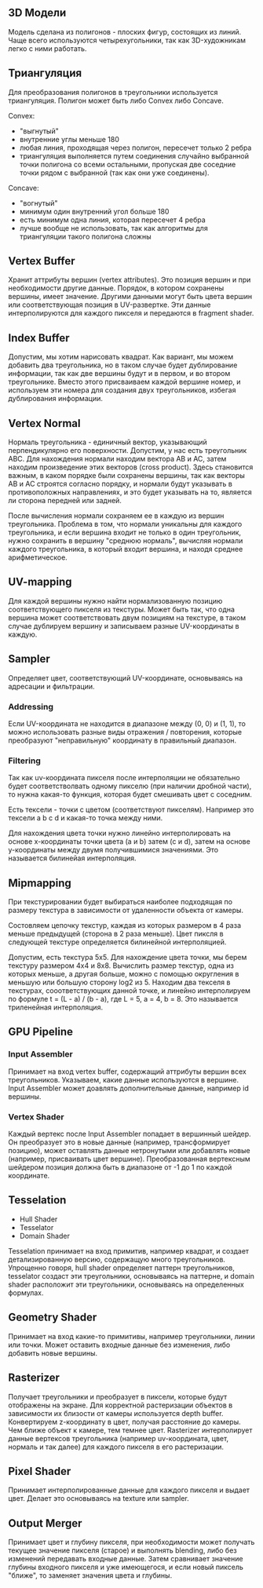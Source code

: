 ## 3D Модели
Модель сделана из полигонов - плоских фигур, состоящих из линий. Чаще всего используются четырехугольники, так как 3D-художникам легко с ними работать. 

## Триангуляция
Для преобразования полигонов в треугольники используется триангуляция. Полигон может быть либо Convex либо Concave.

Convex:
- "выгнутый"
- внутренние углы меньше 180
- любая линия, проходящая через полигон, пересечет только 2 ребра
- триангуляция выполняется путем соединения случайно выбранной точки полигона со всеми остальными, пропуская две соседние точки рядом с выбранной (так как они уже соединены).

Concave:
- "вогнутый"
- минимум один внутренний угол больше 180
- есть минимум одна линия, которая пересечет 4 ребра
- лучше вообще не использовать, так как алгоритмы для триангуляции такого полигона сложны

## Vertex Buffer
Хранит аттрибуты вершин (vertex attributes). Это позиция вершин и при необходимости другие данные. Порядок, в котором сохранены вершины, имеет значение. Другими данными могут быть цвета вершин или соответствующая позиция в UV-развертке. Эти данные интерполируются для каждого пикселя и передаются в fragment shader. 

## Index Buffer
Допустим, мы хотим нарисовать квадрат. Как вариант, мы можем добавить два треугольника, но в таком случае будет дублирование информации, так как две вершины будут и в первом, и во втором треугольнике. Вместо этого присваиваем каждой вершине номер, и используем эти номера для создания двух треугольников, избегая дублирования информации.

## Vertex Normal
Нормаль треугольника - единичный вектор, указывающий перпендикулярно его поверхности. Допустим, у нас есть треугольник ABC. Для нахождения нормали находим вектора AB и AC, затем находим произведение этих векторов (cross product). Здесь становится важным, в каком порядке были сохранены вершины, так как векторы AB и AC строятся согласно порядку, и нормали будут указывать в противоположных направлениях, и это будет указывать на то, является ли сторона передней или задней. 

После вычисления нормали сохраняем ее в каждую из вершин треугольника. Проблема в том, что нормали уникальны для каждого треугольника, и если вершина входит не только в один треугольник, нужно сохранить в вершину "среднюю нормаль", вычисляя нормали каждого треугольника, в который входит вершина, и находя среднее арифметическое. 

## UV-mapping
Для каждой вершины нужно найти нормализованную позицию соответствующего пикселя из текстуры. Может быть так, что одна вершина может соответствовать двум позициям на текстуре, в таком случае дублируем вершину и записываем разные UV-координаты в каждую. 

## Sampler
Определяет цвет, соответствующий UV-координате, основываясь на адресации и фильтрации.

### Addressing 
Если UV-координата не находится в диапазоне между (0, 0) и (1, 1), то можно использовать разные виды отражения / повторения, которые преобразуют "неправильную" координату в правильный диапазон. 

### Filtering
Так как uv-координата пикселя после интерполяции не обязательно будет соответстволвать одному пикселю (при наличии дробной части), то нужна какая-то функция, которая будет смешивать цвет с соседним. 

Есть тексели - точки с цветом (соответствуют пикселям). Например это тексели 
a b
c d
и какая-то точка между ними.

Для нахождения цвета точки нужно линейно интерполировать на основе x-координаты точки цвета (a и b) затем (c и d), затем на основе y-координаты между двумя получившимися значениями. Это называется билинейая интерполяция. 

## Mipmapping
При текстурировании будет выбираться наиболее подходящая по размеру текстура в зависимости от удаленности объекта от камеры.

Состовляем цепочку текстур, каждая из которых размером в 4 раза меньше предыдущей (сторона в 2 раза меньше). Цвет пиксля в следующей текстуре определяется билинейной интерполяцией. 

Допустим, есть текстура 5x5. Для нахождение цвета точки, мы берем текстуру размером 4x4 и 8x8. Вычислить размер текстур, одна из которых меньше, а другая больше, можно с помощью округления в меньшую или большую сторону log2 из 5. Находим два текселя в текстурах, сооответствующих данной точке, и линейно интерполируем по формуле t = (L - a) / (b - a), где L = 5, a = 4, b = 8. Это называется триленейная интерполяция. 

## GPU Pipeline
### Input Assembler
Принимает на вход vertex buffer, содержащий аттрибуты вершин всех треугольников. Указываем, какие данные используются в вершине. Input Assembler может доавлять дополнительные данные, например id вершины. 

### Vertex Shader
Каждый вертекс после Input Assembler попадает в вершинный шейдер. Он преобразует это в новые данные (например, трансформирует позицию), может оставлять данные нетронутыми или добавлять новые (например, присваивать цвет вершине). Преобразованная вертексным шейдером позиция должна быть в диапазоне от -1 до 1 по каждой координате. 

## Tesselation
- Hull Shader
- Tesselator
- Domain Shader

Tesselation принимает на вход примитив, например квадрат, и создает детализированную версию, содержащую много треугольников. Упрощенно говоря, hull shader определяет паттерн треугольников, tesselator создаст эти треугольники, основываясь на паттерне, и domain shader расположит эти треугольники, основываясь на определенных формулах. 

## Geometry Shader
Принимает на вход какие-то примитивы, например треугольники, линии или точки. Может оставить входные данные без изменения, либо добавить новые вершины. 

## Rasterizer
Получает треугольники и преобразует в пиксели, которые будут отображены на экране. Для корректной растеризации объектов в зависимости их близости от камеры используется depth buffer. Конвертируем z-координату в цвет, получая расстояние до камеры. Чем ближе объект к камере, тем темнее цвет. Rasterizer интерполирует данные вертексов треугольника (например uv-координата, цвет, нормаль и так далее) для каждого пикселя в его растеризации. 

## Pixel Shader
Принимает интерполированные данные для каждого пикселя и выдает цвет. Делает это основываясь на texture или sampler. 

## Output Merger
Принимает цвет и глубину пикселя, при необходимости может получать текущее значение пикселя (старое) и выполнять blending, либо без изменений передавать входные данные. Затем сравнивает значение глубины входного пикселя и уже имеющегося, и если новый пиксель "ближе", то заменяет значения цвета и глубины. 